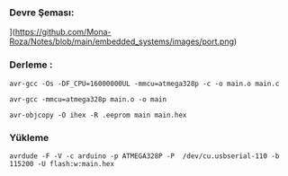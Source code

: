 ### Devre Şeması:

[](https://github.com/Mona-Roza/Notes/blob/main/embedded_systems/images/port.png)](https://github.com/Mona-Roza/Notes/blob/main/embedded_systems/images/port.png)


### Derleme :
``` 
avr-gcc -Os -DF_CPU=16000000UL -mmcu=atmega328p -c -o main.o main.c

avr-gcc -mmcu=atmega328p main.o -o main

avr-objcopy -O ihex -R .eeprom main main.hex
```

### Yükleme
```
avrdude -F -V -c arduino -p ATMEGA328P -P  /dev/cu.usbserial-110 -b 115200 -U flash:w:main.hex
```